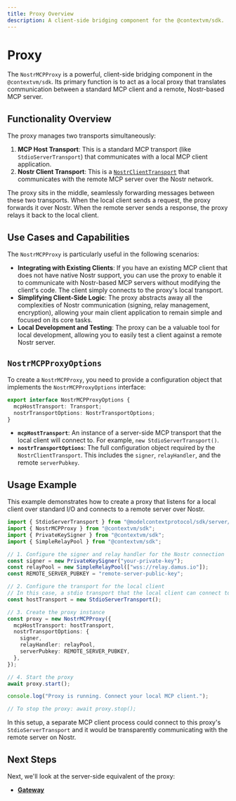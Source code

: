 ```yaml
---
title: Proxy Overview
description: A client-side bridging component for the @contextvm/sdk.
---
```


# Proxy

The `NostrMCPProxy` is a powerful, client-side bridging component in the `@contextvm/sdk`. Its primary function is to act as a local proxy that translates communication between a standard MCP client and a remote, Nostr-based MCP server.

## Functionality Overview

The proxy manages two transports simultaneously:

1.  **MCP Host Transport**: This is a standard MCP transport (like `StdioServerTransport`) that communicates with a local MCP client application.
2.  **Nostr Client Transport**: This is a [`NostrClientTransport`](/transports/nostr-client-transport) that communicates with the remote MCP server over the Nostr network.

The proxy sits in the middle, seamlessly forwarding messages between these two transports. When the local client sends a request, the proxy forwards it over Nostr. When the remote server sends a response, the proxy relays it back to the local client.

## Use Cases and Capabilities

The `NostrMCPProxy` is particularly useful in the following scenarios:

- **Integrating with Existing Clients**: If you have an existing MCP client that does not have native Nostr support, you can use the proxy to enable it to communicate with Nostr-based MCP servers without modifying the client's code. The client simply connects to the proxy's local transport.
- **Simplifying Client-Side Logic**: The proxy abstracts away all the complexities of Nostr communication (signing, relay management, encryption), allowing your main client application to remain simple and focused on its core tasks.
- **Local Development and Testing**: The proxy can be a valuable tool for local development, allowing you to easily test a client against a remote Nostr server.

## `NostrMCPProxyOptions`

To create a `NostrMCPProxy`, you need to provide a configuration object that implements the `NostrMCPProxyOptions` interface:

```typescript
export interface NostrMCPProxyOptions {
  mcpHostTransport: Transport;
  nostrTransportOptions: NostrTransportOptions;
}
```

- **`mcpHostTransport`**: An instance of a server-side MCP transport that the local client will connect to. For example, `new StdioServerTransport()`.
- **`nostrTransportOptions`**: The full configuration object required by the `NostrClientTransport`. This includes the `signer`, `relayHandler`, and the remote `serverPubkey`.

## Usage Example

This example demonstrates how to create a proxy that listens for a local client over standard I/O and connects to a remote server over Nostr.

```typescript
import { StdioServerTransport } from "@modelcontextprotocol/sdk/server/stdio.js";
import { NostrMCPProxy } from "@contextvm/sdk";
import { PrivateKeySigner } from "@contextvm/sdk";
import { SimpleRelayPool } from "@contextvm/sdk";

// 1. Configure the signer and relay handler for the Nostr connection
const signer = new PrivateKeySigner("your-private-key");
const relayPool = new SimpleRelayPool(["wss://relay.damus.io"]);
const REMOTE_SERVER_PUBKEY = "remote-server-public-key";

// 2. Configure the transport for the local client
// In this case, a stdio transport that the local client can connect to
const hostTransport = new StdioServerTransport();

// 3. Create the proxy instance
const proxy = new NostrMCPProxy({
  mcpHostTransport: hostTransport,
  nostrTransportOptions: {
    signer,
    relayHandler: relayPool,
    serverPubkey: REMOTE_SERVER_PUBKEY,
  },
});

// 4. Start the proxy
await proxy.start();

console.log("Proxy is running. Connect your local MCP client.");

// To stop the proxy: await proxy.stop();
```

In this setup, a separate MCP client process could connect to this proxy's `StdioServerTransport` and it would be transparently communicating with the remote server on Nostr.

## Next Steps

Next, we'll look at the server-side equivalent of the proxy:

- **[Gateway](/overview)**

